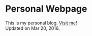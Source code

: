 Personal Webpage
================
This is my personal blog. [Visit me!](https://stlong0521.github.io)
<br />
Updated on Mar 20, 2016.
